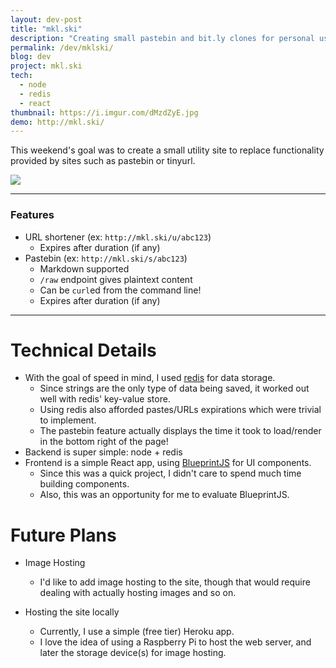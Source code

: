 ```yaml
---
layout: dev-post
title: "mkl.ski"
description: "Creating small pastebin and bit.ly clones for personal use."
permalink: /dev/mklski/
blog: dev
project: mkl.ski
tech:
  - node
  - redis
  - react
thumbnail: https://i.imgur.com/dMzdZyE.jpg
demo: http://mkl.ski/
---
```


 
This weekend's goal was to create a small utility site to replace functionality provided by sites such as pastebin or tinyurl.

<img src="https://i.imgur.com/dMzdZyE.jpg" />

---

### Features

- URL shortener (ex: `http://mkl.ski/u/abc123`)
  - Expires after duration (if any)
- Pastebin (ex: `http://mkl.ski/s/abc123`)
  - Markdown supported
  - `/raw` endpoint gives plaintext content
  - Can be `curl`ed from the command line!
  - Expires after duration (if any)

---

# Technical Details
- With the goal of speed in mind, I used [redis](https://redis.io/) for data storage.
  - Since strings are the only type of data being saved, it worked out well with redis' key-value store.
  - Using redis also afforded pastes/URLs expirations which were trivial to implement.
  - The pastebin feature actually displays the time it took to load/render in the bottom right of the page!
- Backend is super simple: node + redis
- Frontend is a simple React app, using [BlueprintJS](http://blueprintjs.com/) for UI components.
  - Since this was a quick project, I didn't care to spend much time building components.
  - Also, this was an opportunity for me to evaluate BlueprintJS.

# Future Plans

- Image Hosting
  - I'd like to add image hosting to the site, though that would require dealing with actually hosting images and so on.

- Hosting the site locally
  - Currently, I use a simple (free tier) Heroku app.
  - I love the idea of using a Raspberry Pi to host the web server, and later the storage device(s) for image hosting.
